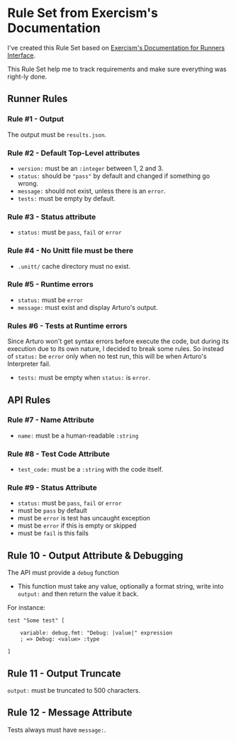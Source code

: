 # Rule Set from Exercism's Documentation

I've created this Rule Set based on [Exercism's Documentation for Runners Interface](https://exercism.org/docs/building/tooling/test-runners/interface).

This Rule Set help me to track requirements and make sure everything was right-ly done.

## Runner Rules

### Rule #1 - Output

The output must be `results.json`.

### Rule #2 - Default Top-Level attributes

- `version:` must be an `:integer` between 1, 2 and 3.
- `status:` should be `"pass"` by default and changed if something go wrong.
- `message:` should not exist, unless there is an `error`.
- `tests:` must be empty by default.

### Rule #3 - Status attribute
- `status:` must be `pass`, `fail` or `error`

### Rule #4 - No Unitt file must be there
- `.unitt/` cache directory must no exist.

### Rule #5 - Runtime errors
- `status:` must be `error`
- `message:` must exist and display Arturo's output.

### Rules #6 - Tests at Runtime errors

Since Arturo won't get syntax errors before execute the code, but during its execution due to its own nature, I decided to break some rules.
So instead of `status:` be `error` only when no test run, this will be when Arturo's Interpreter fail.

- `tests:` must be empty when `status:` is `error`.


## API Rules

### Rule #7 - Name Attribute
- `name:` must be a human-readable `:string`

### Rule #8 - Test Code Attribute
- `test_code:` must be a `:string` with the code itself.

### Rule #9 - Status Attribute
- `status:` must be `pass`, `fail` or `error`
- must be `pass` by default
- must be `error` is test has uncaught exception
- must be `error` if this is empty or skipped
- must be `fail` is this fails

## Rule 10 - Output Attribute & Debugging

The API must provide a `debug` function
- This function must take any value, optionally a format string, write into `output:` and then return the value it back.

For instance:

```
test "Some test" [

    variable: debug.fmt: "Debug: |value|" expression
    ; => Debug: <value> :type

]
```

## Rule 11 - Output Truncate
`output:` must be truncated to 500 characters.


## Rule 12 - Message Attribute
Tests always must have `message:`.